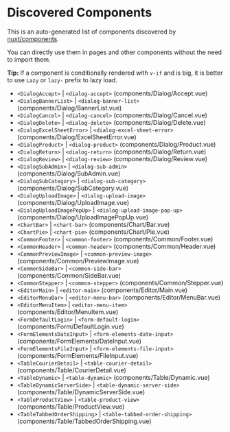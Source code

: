 # Discovered Components

This is an auto-generated list of components discovered by [nuxt/components](https://github.com/nuxt/components).

You can directly use them in pages and other components without the need to import them.

**Tip:** If a component is conditionally rendered with `v-if` and is big, it is better to use `Lazy` or `lazy-` prefix to lazy load.

- `<DialogAccept>` | `<dialog-accept>` (components/Dialog/Accept.vue)
- `<DialogBannerList>` | `<dialog-banner-list>` (components/Dialog/BannerList.vue)
- `<DialogCancel>` | `<dialog-cancel>` (components/Dialog/Cancel.vue)
- `<DialogDelete>` | `<dialog-delete>` (components/Dialog/Delete.vue)
- `<DialogExcelSheetError>` | `<dialog-excel-sheet-error>` (components/Dialog/ExcelSheetError.vue)
- `<DialogProduct>` | `<dialog-product>` (components/Dialog/Product.vue)
- `<DialogReturn>` | `<dialog-return>` (components/Dialog/Return.vue)
- `<DialogReview>` | `<dialog-review>` (components/Dialog/Review.vue)
- `<DialogSubAdmin>` | `<dialog-sub-admin>` (components/Dialog/SubAdmin.vue)
- `<DialogSubCategory>` | `<dialog-sub-category>` (components/Dialog/SubCategory.vue)
- `<DialogUploadImage>` | `<dialog-upload-image>` (components/Dialog/UploadImage.vue)
- `<DialogUploadImagePopUp>` | `<dialog-upload-image-pop-up>` (components/Dialog/UploadImagePopUp.vue)
- `<ChartBar>` | `<chart-bar>` (components/Chart/Bar.vue)
- `<ChartPie>` | `<chart-pie>` (components/Chart/Pie.vue)
- `<CommonFooter>` | `<common-footer>` (components/Common/Footer.vue)
- `<CommonHeader>` | `<common-header>` (components/Common/Header.vue)
- `<CommonPreviewImage>` | `<common-preview-image>` (components/Common/PreviewImage.vue)
- `<CommonSideBar>` | `<common-side-bar>` (components/Common/SideBar.vue)
- `<CommonStepper>` | `<common-stepper>` (components/Common/Stepper.vue)
- `<EditorMain>` | `<editor-main>` (components/Editor/Main.vue)
- `<EditorMenuBar>` | `<editor-menu-bar>` (components/Editor/MenuBar.vue)
- `<EditorMenuItem>` | `<editor-menu-item>` (components/Editor/MenuItem.vue)
- `<FormDefaultLogin>` | `<form-default-login>` (components/Form/DefaultLogin.vue)
- `<FormElementsDateInput>` | `<form-elements-date-input>` (components/FormElements/DateInput.vue)
- `<FormElementsFileInput>` | `<form-elements-file-input>` (components/FormElements/FileInput.vue)
- `<TableCourierDetail>` | `<table-courier-detail>` (components/Table/CourierDetail.vue)
- `<TableDynamic>` | `<table-dynamic>` (components/Table/Dynamic.vue)
- `<TableDynamicServerSide>` | `<table-dynamic-server-side>` (components/Table/DynamicServerSide.vue)
- `<TableProductView>` | `<table-product-view>` (components/Table/ProductView.vue)
- `<TableTabbedOrderShipping>` | `<table-tabbed-order-shipping>` (components/Table/TabbedOrderShipping.vue)

